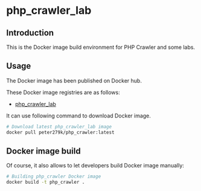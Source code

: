 # php_crawler_lab

## Introduction

This is the Docker image build environment for PHP Crawler and some labs.

## Usage

The Docker image has been published on Docker hub.

These Docker image registries are as follows:

- [php_crawler_lab](https://hub.docker.com/r/peter279k/php_crawler)

It can use following command to download Docker image.

```BASH
# Download latest php_crawler_lab image
docker pull peter279k/php_crawler:latest
```

## Docker image build

Of course, it also allows to let developers build Docker image manually:

```BASH
# Building php_crawler Docker image
docker build -t php_crawler .
```
